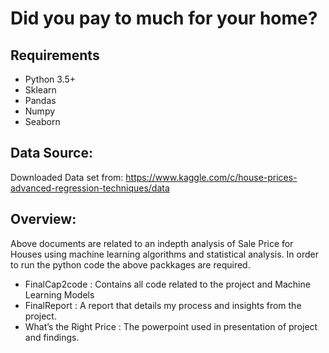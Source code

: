 
# Did you pay to much for your home?
## Requirements
+ Python 3.5+
+ Sklearn
+ Pandas
+ Numpy
+ Seaborn

## Data Source:
Downloaded Data set from: https://www.kaggle.com/c/house-prices-advanced-regression-techniques/data

## Overview:
Above documents are related to an indepth analysis of Sale Price for Houses using machine learning algorithms and statistical analysis. In order to run the python code the above packkages are required. 
+ FinalCap2code : Contains all code related to the project and Machine Learning Models
+ FinalReport : A report that details my process and insights from the project.
+ What’s the Right Price : The powerpoint used in presentation of project and findings.

